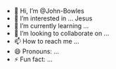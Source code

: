 - 👋 Hi, I’m @John-Bowles
- 👀 I’m interested in ... Jesus
- 🌱 I’m currently learning ...
- 💞️ I’m looking to collaborate on ...
- 📫 How to reach me ...
- 😄 Pronouns: ...
- ⚡ Fun fact: ...

<!---
John-Bowles/John-Bowles is a ✨ special ✨ repository because its `README.md` (this file) appears on your GitHub profile.
You can click the Preview link to take a look at your changes.
--->
